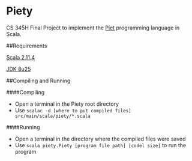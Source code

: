 Piety
=====

CS 345H Final Project to implement the [Piet](http://en.wikipedia.org/wiki/Esoteric_programming_language#Piet) programming language in Scala.

##Requirements

[Scala 2.11.4](http://www.scala-lang.org/download/)

[JDK 8u25](http://www.oracle.com/technetwork/java/javase/downloads/jdk8-downloads-2133151.html)

##Compiling and Running

####Compiling
* Open a terminal in the Piety root directory
* Use `scalac -d [where to put compiled files] src/main/scala/piety/*.scala`
 
####Running
* Open a terminal in the directory where the compiled files were saved
* Use `scala piety.Piety [program file path] [codel size]` to run the program
